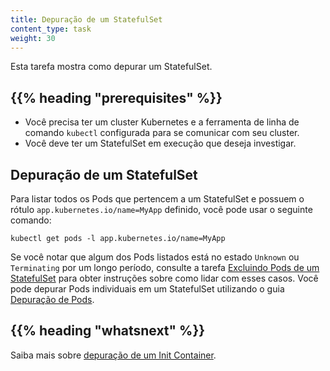 ```yaml
---
title: Depuração de um StatefulSet
content_type: task
weight: 30
---
```


<!-- overview -->
Esta tarefa mostra como depurar um StatefulSet.

## {{% heading "prerequisites" %}}

* Você precisa ter um cluster Kubernetes e a ferramenta de linha de comando `kubectl`
  configurada para se comunicar com seu cluster.
* Você deve ter um StatefulSet em execução que deseja investigar.

<!-- steps -->

## Depuração de um StatefulSet

Para listar todos os Pods que pertencem a um StatefulSet e possuem o rótulo `app.kubernetes.io/name=MyApp` definido, você pode usar o seguinte comando:

```shell
kubectl get pods -l app.kubernetes.io/name=MyApp
```

Se você notar que algum dos Pods listados está no estado `Unknown` ou `Terminating` por um longo período, consulte a tarefa [Excluindo Pods de um StatefulSet](/docs/tasks/run-application/delete-stateful-set/) para obter instruções sobre como lidar com esses casos.
Você pode depurar Pods individuais em um StatefulSet utilizando o guia [Depuração de Pods](/docs/tasks/debug/debug-application/debug-pods/).

## {{% heading "whatsnext" %}}

Saiba mais sobre [depuração de um Init Container](/docs/tasks/debug/debug-application/debug-init-containers/).

